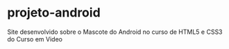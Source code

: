 # projeto-android
 Site desenvolvido sobre o Mascote do Android no curso de HTML5 e CSS3 do Curso em Video
